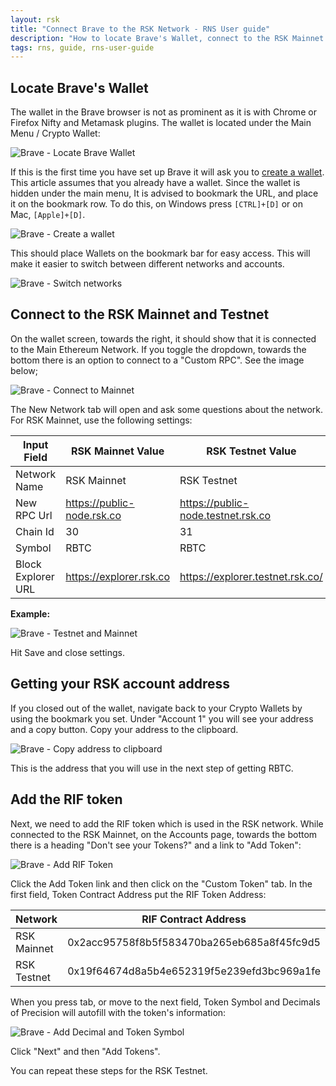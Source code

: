 ```yaml
---
layout: rsk
title: "Connect Brave to the RSK Network - RNS User guide"
description: "How to locate Brave's Wallet, connect to the RSK Mainnet and Testnet, get your RSK account address, add the RIF token"
tags: rns, guide, rns-user-guide
---
```


## Locate Brave's Wallet

The wallet in the Brave browser is not as prominent as it is with Chrome or Firefox Nifty and Metamask plugins. The wallet is located under the Main Menu / Crypto Wallet:

![Brave - Locate Brave Wallet](/rif/rns/guide/images/brave-locate-brave-wallet.jpg)


If this is the first time you have set up Brave it will ask you to [create a wallet](https://brave.com/funding-your-brave-wallet/). This article assumes that you already have a wallet. Since the wallet is hidden under the main menu, It is advised to bookmark the URL, and place it on the bookmark row. To do this, on Windows press `[CTRL]+[D]` or on Mac, `[Apple]+[D]`.

![Brave - Create a wallet](/rif/rns/guide/images/brave-create-a-wallet.jpg)


This should place Wallets on the bookmark bar for easy access. This will make it easier to switch between different networks and accounts.

![Brave - Switch networks](/rif/rns/guide/images/brave-switch-networks.jpg)


## Connect to the RSK Mainnet and Testnet

On the wallet screen, towards the right, it should show that it is connected to the Main Ethereum Network. If you toggle the dropdown, towards the bottom there is an option to connect to a "Custom RPC". See the image below;

![Brave - Connect to Mainnet](/rif/rns/guide/images/brave-connect-to-mainnet.jpg)


The New Network tab will open and ask some questions about the network. For RSK Mainnet, use the following settings:

| Input Field | RSK Mainnet Value | RSK Testnet Value |
| -- | -- | -- |
| Network Name | RSK Mainnet | RSK Testnet |
| New RPC Url | https://public-node.rsk.co | https://public-node.testnet.rsk.co |
| Chain Id | 30 | 31 |
| Symbol | RBTC | RBTC |
| Block Explorer URL | https://explorer.rsk.co | https://explorer.testnet.rsk.co/

**Example:**

![Brave - Testnet and Mainnet](/rif/rns/guide/images/brave-testnet-and-mainnet.jpg)

Hit Save and close settings. 

## Getting your RSK account address

If you closed out of the wallet, navigate back to your Crypto Wallets by using the bookmark you set. Under "Account 1" you will see your address and a copy button. Copy your address to the clipboard.

![Brave - Copy address to clipboard](/rif/rns/guide/images/brave-copy-address-to-clipboard.jpg)

This is the address that you will use in the next step of getting RBTC.

## Add the RIF token

Next, we need to add the RIF token which is used in the RSK network. While connected to the RSK Mainnet, on the Accounts page, towards the bottom there is a heading "Don't see your Tokens?" and a link to "Add Token":

![Brave - Add RIF Token](/rif/rns/guide/images/brave-add-rif-token.png)


Click the Add Token link and then click on the "Custom Token" tab. In the first field, Token Contract Address put the RIF Token Address:

| Network | RIF Contract Address |
| -- | -- |
| RSK Mainnet | 0x2acc95758f8b5f583470ba265eb685a8f45fc9d5 |
| RSK Testnet | 0x19f64674d8a5b4e652319f5e239efd3bc969a1fe |

When you press tab, or move to the next field, Token Symbol and Decimals of Precision will autofill with the token's information:

![Brave - Add Decimal and Token Symbol](/rif/rns/guide/images/brave-add-decimal-and-token-symbol.jpg)


Click "Next" and then "Add Tokens".

You can repeat these steps for the RSK Testnet.